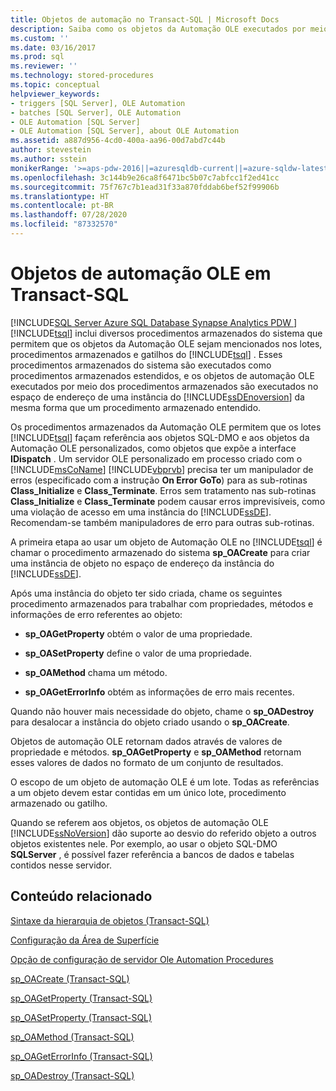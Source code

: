 ```yaml
---
title: Objetos de automação no Transact-SQL | Microsoft Docs
description: Saiba como os objetos da Automação OLE executados por meio de procedimentos armazenados são executados no espaço de endereço de uma instância do Mecanismo de Banco de Dados do SQL Server.
ms.custom: ''
ms.date: 03/16/2017
ms.prod: sql
ms.reviewer: ''
ms.technology: stored-procedures
ms.topic: conceptual
helpviewer_keywords:
- triggers [SQL Server], OLE Automation
- batches [SQL Server], OLE Automation
- OLE Automation [SQL Server]
- OLE Automation [SQL Server], about OLE Automation
ms.assetid: a887d956-4cd0-400a-aa96-00d7abd7c44b
author: stevestein
ms.author: sstein
monikerRange: '>=aps-pdw-2016||=azuresqldb-current||=azure-sqldw-latest||>=sql-server-2016||=sqlallproducts-allversions||>=sql-server-linux-2017||=azuresqldb-mi-current'
ms.openlocfilehash: 3c144b9e26ca8f6471bc5b07c7abfcc1f2ed41cc
ms.sourcegitcommit: 75f767c7b1ead31f33a870fddab6bef52f99906b
ms.translationtype: HT
ms.contentlocale: pt-BR
ms.lasthandoff: 07/28/2020
ms.locfileid: "87332570"
---
```

# <a name="ole-automation-objects-in-transact-sql"></a>Objetos de automação OLE em Transact-SQL
[!INCLUDE[SQL Server Azure SQL Database Synapse Analytics PDW ](../../includes/applies-to-version/sql-asdb-asdbmi-asa-pdw.md)]
  [!INCLUDE[tsql](../../includes/tsql-md.md)] inclui diversos procedimentos armazenados do sistema que permitem que os objetos da Automação OLE sejam mencionados nos lotes, procedimentos armazenados e gatilhos do [!INCLUDE[tsql](../../includes/tsql-md.md)] . Esses procedimentos armazenados do sistema são executados como procedimentos armazenados estendidos, e os objetos de automação OLE executados por meio dos procedimentos armazenados são executados no espaço de endereço de uma instância do [!INCLUDE[ssDEnoversion](../../includes/ssdenoversion-md.md)] da mesma forma que um procedimento armazenado entendido.  
  
 Os procedimentos armazenados da Automação OLE permitem que os lotes [!INCLUDE[tsql](../../includes/tsql-md.md)] façam referência aos objetos SQL-DMO e aos objetos da Automação OLE personalizados, como objetos que expõe a interface **IDispatch** . Um servidor OLE personalizado em processo criado com o [!INCLUDE[msCoName](../../includes/msconame-md.md)] [!INCLUDE[vbprvb](../../includes/vbprvb-md.md)] precisa ter um manipulador de erros (especificado com a instrução **On Error GoTo**) para as sub-rotinas **Class_Initialize** e **Class_Terminate**. Erros sem tratamento nas sub-rotinas **Class_Initialize** e **Class_Terminate** podem causar erros imprevisíveis, como uma violação de acesso em uma instância do [!INCLUDE[ssDE](../../includes/ssde-md.md)]. Recomendam-se também manipuladores de erro para outras sub-rotinas.  
  
 A primeira etapa ao usar um objeto de Automação OLE no [!INCLUDE[tsql](../../includes/tsql-md.md)] é chamar o procedimento armazenado do sistema **sp_OACreate** para criar uma instância de objeto no espaço de endereço da instância do [!INCLUDE[ssDE](../../includes/ssde-md.md)].  
  
 Após uma instância do objeto ter sido criada, chame os seguintes procedimento armazenados para trabalhar com propriedades, métodos e informações de erro referentes ao objeto:  
  
-   **sp_OAGetProperty** obtém o valor de uma propriedade.  
  
-   **sp_OASetProperty** define o valor de uma propriedade.  
  
-   **sp_OAMethod** chama um método.  
  
-   **sp_OAGetErrorInfo** obtém as informações de erro mais recentes.  
  
 Quando não houver mais necessidade do objeto, chame o **sp_OADestroy** para desalocar a instância do objeto criado usando o **sp_OACreate**.  
  
 Objetos de automação OLE retornam dados através de valores de propriedade e métodos. **sp_OAGetProperty** e **sp_OAMethod** retornam esses valores de dados no formato de um conjunto de resultados.  
  
 O escopo de um objeto de automação OLE é um lote. Todas as referências a um objeto devem estar contidas em um único lote, procedimento armazenado ou gatilho.  
  
 Quando se referem aos objetos, os objetos de automação OLE [!INCLUDE[ssNoVersion](../../includes/ssnoversion-md.md)] dão suporte ao desvio do referido objeto a outros objetos existentes nele. Por exemplo, ao usar o objeto SQL-DMO **SQLServer** , é possível fazer referência a bancos de dados e tabelas contidos nesse servidor.  
  
## <a name="related-content"></a>Conteúdo relacionado  
 [Sintaxe da hierarquia de objetos &#40;Transact-SQL&#41;](../../relational-databases/system-stored-procedures/object-hierarchy-syntax-transact-sql.md)  
  
 [Configuração da Área de Superfície](../../relational-databases/security/surface-area-configuration.md)  
  
 [Opção de configuração de servidor Ole Automation Procedures](../../database-engine/configure-windows/ole-automation-procedures-server-configuration-option.md)  
  
 [sp_OACreate &#40;Transact-SQL&#41;](../../relational-databases/system-stored-procedures/sp-oacreate-transact-sql.md)  
  
 [sp_OAGetProperty &#40;Transact-SQL&#41;](../../relational-databases/system-stored-procedures/sp-oagetproperty-transact-sql.md)  
  
 [sp_OASetProperty &#40;Transact-SQL&#41;](../../relational-databases/system-stored-procedures/sp-oasetproperty-transact-sql.md)  
  
 [sp_OAMethod &#40;Transact-SQL&#41;](../../relational-databases/system-stored-procedures/sp-oamethod-transact-sql.md)  
  
 [sp_OAGetErrorInfo &#40;Transact-SQL&#41;](../../relational-databases/system-stored-procedures/sp-oageterrorinfo-transact-sql.md)  
  
 [sp_OADestroy &#40;Transact-SQL&#41;](../../relational-databases/system-stored-procedures/sp-oadestroy-transact-sql.md)  
  
  

